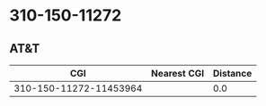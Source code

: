 # 310-150-11272
## AT&T


| CGI | Nearest CGI | Distance |
|-----|-------------|----------|
| 310-150-11272-11453964 |  | 0.0 |
